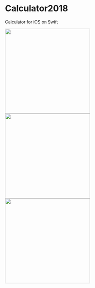 # Calculator2018
Calculator for iOS on Swift


<img src="https://user-images.githubusercontent.com/29354959/58181508-98bd2180-7cb4-11e9-8d8d-7fb492317c96.png" width=280> <img src="https://user-images.githubusercontent.com/29354959/58181517-9d81d580-7cb4-11e9-8ade-3825efc2cf34.png" width=280> <img src="https://user-images.githubusercontent.com/29354959/58181525-a1adf300-7cb4-11e9-8d8f-b83250839eb5.png" width=280>
